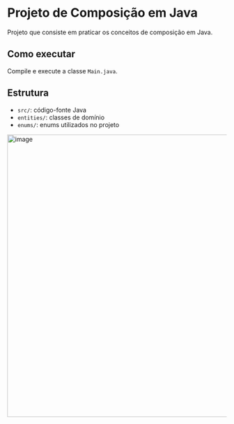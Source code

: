 # Projeto de Composição em Java

Projeto que consiste em praticar os conceitos de composição em Java.

## Como executar

Compile e execute a classe `Main.java`.

## Estrutura

- `src/`: código-fonte Java
- `entities/`: classes de domínio
- `enums/`: enums utilizados no projeto

<img width="1219" height="647" alt="image" src="https://github.com/user-attachments/assets/6959b046-62ad-4b22-a52d-eef96fc54bcc" />
